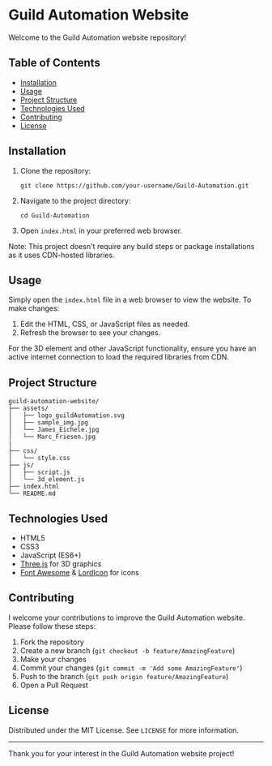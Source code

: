 # Guild Automation Website

Welcome to the Guild Automation website repository!

## Table of Contents
- [Installation](#installation)
- [Usage](#usage)
- [Project Structure](#project-structure)
- [Technologies Used](#technologies-used)
- [Contributing](#contributing)
- [License](#license)

## Installation

1. Clone the repository:
   ```
   git clone https://github.com/your-username/Guild-Automation.git
   ```
2. Navigate to the project directory:
   ```
   cd Guild-Automation
   ```
3. Open `index.html` in your preferred web browser.

Note: This project doesn't require any build steps or package installations as it uses CDN-hosted libraries.

## Usage

Simply open the `index.html` file in a web browser to view the website. To make changes:

1. Edit the HTML, CSS, or JavaScript files as needed.
2. Refresh the browser to see your changes.

For the 3D element and other JavaScript functionality, ensure you have an active internet connection to load the required libraries from CDN.

## Project Structure

```
guild-automation-website/
├── assets/
│   ├── logo_guildAutomation.svg
│   ├── sample_img.jpg
│   └── James_Eichele.jpg
│   └── Marc_Friesen.jpg
|
├── css/
│   └── style.css
├── js/
│   ├── script.js
│   └── 3d_element.js
├── index.html
└── README.md
```

## Technologies Used

- HTML5
- CSS3
- JavaScript (ES6+)
- [Three.js](https://threejs.org/) for 3D graphics
- [Font Awesome](https://fontawesome.com/) & [LordIcon](https://lordicon.com/) for icons

## Contributing

I welcome your contributions to improve the Guild Automation website. Please follow these steps:

1. Fork the repository
2. Create a new branch (`git checkout -b feature/AmazingFeature`)
3. Make your changes
4. Commit your changes (`git commit -m 'Add some AmazingFeature'`)
5. Push to the branch (`git push origin feature/AmazingFeature`)
6. Open a Pull Request

## License

Distributed under the MIT License. See `LICENSE` for more information.

---

Thank you for your interest in the Guild Automation website project!
